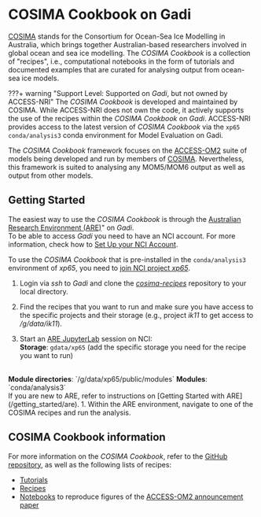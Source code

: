 # COSIMA Cookbook on Gadi


<a href="http://cosima.org.au/" target="_blank">COSIMA</a> stands for the Consortium for Ocean-Sea Ice Modelling in Australia, which brings together Australian-based researchers involved in global ocean and sea ice modelling. The <i>COSIMA Cookbook</i> is a collection of "recipes", i.e., computational notebooks in the form of tutorials and documented examples that are curated for analysing output from ocean-sea ice models.

???+ warning "Support Level: Supported on <i>Gadi</i>, but not owned by ACCESS-NRI"
    <!-- Who develped the tool? -->
    The <i>COSIMA Cookbook</i> is developed and maintained by COSIMA. While ACCESS-NRI does not own the code, it actively supports the use of the recipes within the <i>COSIMA Cookbook</i> on <i>Gadi</i>. 
    ACCESS-NRI provides access to the latest version of <i>COSIMA Cookbook</i> via the `xp65` `conda/analysis3` conda environment for Model Evaluation on Gadi.

The <i>COSIMA Cookbook</i> framework focuses on the <a href="/models/access-om">ACCESS-OM2</a> suite of models being developed and run by members of <a href="http://cosima.org.au/" target="_blank">COSIMA</a>. Nevertheless, this framework is suited to analysing any MOM5/MOM6 output as well as output from other models.

## Getting Started

The easiest way to use the _COSIMA Cookbook_ is through the [Australian Research Environment (ARE)](https://are.nci.org.au)" on _Gadi_.<br>
To be able to access _Gadi_ you need to have an NCI account. For more information, check how to [Set Up your NCI Account](/getting_started/set_up_nci_account).

To use the <i>COSIMA Cookbook</i> that is pre-installed in the `conda/analysis3` environment of *xp65*, you need to <a href="https://my.nci.org.au/mancini/project/xp65" target="_blank">join NCI project *xp65*</a>.

1. Login  via *ssh* to <i>Gadi</i> and clone the <a href="https://github.com/COSIMA/cosima-recipes" target="_blank"><i>cosima-recipes</i></a> repository to your local directory.  

2. Find the recipes that you want to run and make sure you have access to the specific projects and their storage (e.g., project *ik11* to get access to */g/data/ik11*).

3. Start an <a href="https://are.nci.org.au" target="_blank">ARE JupyterLab</a> session on NCI:  
  <b>Storage</b>: `gdata/xp65` (add the specific storage you need for the recipe you want to run)
  <br>
  <b>Module directories</b>: `/g/data/xp65/public/modules`  
  <b>Modules</b>: `conda/analysis3`
  <br>
  If you are new to ARE, refer to instructions on [Getting Started with ARE](/getting_started/are).
1. Within the ARE environment, navigate to one of the COSIMA recipes and run the analysis.

## COSIMA Cookbook information

For more information on the <i>COSIMA Cookbook</i>, refer to the <a href="https://github.com/COSIMA/cosima-recipes" target="_blank">GitHub repository</a>, as well as the following lists of recipes:

- <a href="https://cosima-recipes.readthedocs.io/en/latest/tutorials.html" target="_blank">Tutorials</a>
- <a href="https://cosima-recipes.readthedocs.io/en/latest/recipes.html" target="_blank">Recipes</a>
- <a href="https://github.com/COSIMA/cosima-recipes/tree/main/ACCESS-OM2-GMD-Paper-Figs" target="_blank">Notebooks</a> to reproduce figures of the <a href="https://gmd.copernicus.org/articles/13/401/2020/" target="_blank">ACCESS-OM2 announcement paper</a>


